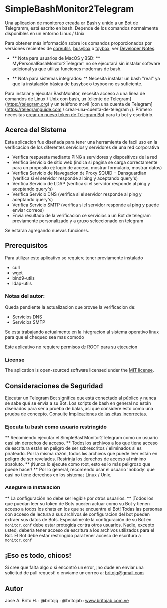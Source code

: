# SimpleBashMonitor2Telegram
Una aplicacion de monitoreo creada en Bash y unido a un Bot de Telegramm, está escrito en bash. Depende de los comandos normalmente disponibles en un entorno Linux / Unix

Para obtener más información sobre los comandos proporcionados por versiones recientes de [coreutils](https://en.wikipedia.org/wiki/List_of_GNU_Core_Utilities_commands), [busybox](https://en.wikipedia.org/wiki/BusyBox#Commands) o [toybox](https://landley.net/toybox/help.html), ver [Developer Notes](doc/7_develop.md#common-commands).

-  ** Nota para usuarios de MacOS y BSD: ** MyPersonalBashMonitor2Telegram no se ejecutará sin instalar software adicional ya que utiliza funciones modernas de bash.

-  ** Nota para sistemas integrados: ** Necesita instalar un bash "real" ya que la instalación básica de busybox o toybox no es suficiente.

Para instalar y ejecutar BashMonitor, necesita acceso a una línea de comandos de Linux / Unix con bash, un [cliente de Telegram] (https://telegram.org) y un teléfono móvil [con una cuenta de Telegram] (https://telegramguide.com / crear-una-cuenta-de-telegram /).
Primero necesitas [crear un nuevo token de Telegram Bot](doc/1_firstbot.md) para tu bot y escribirlo.

## Acerca del Sistema 

Esta aplicacion fue diseñada para tener una herramienta de facil uso en la verificacion de los diferentes servicios y servidores de una red corporativa

-  Verifica respuesta mediante PING a servidores y dispositivos de la red
-  Verifica Servicio de sitio web (indica si pagina se carga correctamente para un proposito ej: login de acceso, mostrar formulario, mostrar datos)
-  Verifica Servicio de Navegacion de Proxy SQUID + Dansguardian (verifica si el servidor responde al ping y aceptando query's)   
-  Verifica Servicio de LDAP (verifica si el servidor responde al ping y aceptando query's)  
-  Verifica Servicio DNS (verifica si el servidor responde al ping y aceptando query's)  
-  Verifica Servicio SMTP (verifica si el servidor responde al ping y puede enviar correos)  
-  Envia resultado de la verificacion de servicios a un Bot de telegram previamente personalizado y a grupo seleccionado en telegram

Se estaran agregando nuevas funciones.

## Prerequisitos
Para utilizar este aplicativo se requiere tener previamente instalado
- curl
- wget
- bind9-utils
- ldap-utils

### Notas del autor: 
Queda pendiente la actualizacion que provee la verificacion de:
- Servicios DNS
- Servicios SMTP

Se esta trabajando actualmente en la integracion al sistema operativo linux para que el chequeo sea mas comodo

Este aplicativo no requiere permisos de ROOT para su ejecucion

### License

The aplication is open-sourced software licensed under the [MIT license](http://opensource.org/licenses/MIT).

## Consideraciones de Seguridad
Ejecutar un Telegram Bot significa que está conectado al público y nunca se sabe qué se envía a su Bot.
Los scripts de bash en general no están diseñados para ser a prueba de balas, así que considere esto como una prueba de concepto.
Consulte [Implicaciones de las citas incorrectas](https://unix.stackexchange.com/questions/171346/security-implications-of-forgetting-to-quote-a-variable-in-bash-posix-shells).

### Ejecuta tu bash como usuario restringido
** Recomiendo ejecutar el SimpleBashMonitor2Telegram como un usuario casi sin derechos de acceso. **
Todos los archivos a los que tiene acceso de escritura están en peligro de ser sobrescritos / eliminados si es pirateado.
Por la misma razón, todos los archivos que puede leer están en peligro de ser revelados. Restrinja los derechos de acceso al mínimo absoluto.
** ¡Nunca lo ejecute como root, esto es lo más peligroso que puede hacer! ** Por lo general, recomiendo usar el usuario 'nobody' que casi no tiene derechos en los sistemas Linux / Unix.

### Asegure la instalación
** La configuración no debe ser legible por otros usuarios. ** ¡Todos los que puedan leer su token de Bots pueden actuar como su Bot y tienen acceso a todos los chats en los que se encuentra el Bot!
Todas las personas con acceso de lectura a sus archivos de configuracion del bot pueden extraer sus datos de Bots. Especialmente la configuración de su Bot en `monitor.conf` debe estar protegida contra otros usuarios. Nadie, excepto usted, debería tener acceso de escritura a los archivos utilizados para el Bot. El Bot debe estar restringido para tener acceso de escritura a `monitor.conf`

## ¡Eso es todo, chicos!

Si cree que falta algo o si encontró un error, ¡no dude en enviar una solicitud de pull request! o enviame un correo a: britojq@gmail.com


## Autor
Jose A. Brito H. 
: @britojq : @britojab :
www.britojab.com.ve
